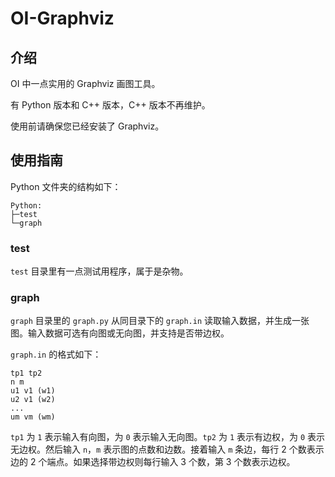 # OI-Graphviz

## 介绍

OI 中一点实用的 Graphviz 画图工具。

有 Python 版本和 C++ 版本，C++ 版本不再维护。

使用前请确保您已经安装了 Graphviz。

## 使用指南

Python 文件夹的结构如下：

```text
Python:
├─test
└─graph
```

### test

`test` 目录里有一点测试用程序，属于是杂物。

### graph

`graph` 目录里的 `graph.py` 从同目录下的 `graph.in` 读取输入数据，并生成一张图。输入数据可选有向图或无向图，并支持是否带边权。

`graph.in` 的格式如下：

```text
tp1 tp2
n m
u1 v1 (w1)
u2 v1 (w2)
...
um vm (wm)
```

`tp1` 为 `1` 表示输入有向图，为 `0` 表示输入无向图。`tp2` 为 `1` 表示有边权，为 `0` 表示无边权。然后输入 `n`，`m` 表示图的点数和边数。接着输入 `m` 条边，每行 2 个数表示边的 2 个端点。如果选择带边权则每行输入 3 个数，第 3 个数表示边权。
